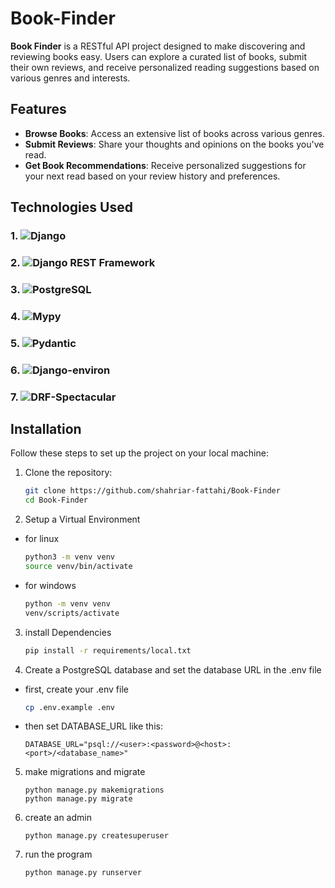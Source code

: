 # Book-Finder

**Book Finder** is a RESTful API project designed to make discovering and reviewing books easy. Users can explore a curated list of books, submit their own reviews, and receive personalized reading suggestions based on various genres and interests.

## Features

- **Browse Books**: Access an extensive list of books across various genres.
- **Submit Reviews**: Share your thoughts and opinions on the books you've read.
- **Get Book Recommendations**: Receive personalized suggestions for your next read based on your review history and preferences.

## Technologies Used

### 1. ![Django](https://img.shields.io/badge/Django-092E20?logo=django&logoColor=white&style=for-the-badge)

### 2. ![Django REST Framework](https://img.shields.io/badge/DRF-ff1709?logo=django&logoColor=white&style=for-the-badge&label=django-rest-framework)

### 3. ![PostgreSQL](https://img.shields.io/badge/PostgreSQL-316192?logo=postgresql&logoColor=white&style=for-the-badge)

### 4. ![Mypy](https://img.shields.io/badge/Mypy-FFDD00?logo=mypy&logoColor=black&style=for-the-badge)

### 5. ![Pydantic](https://img.shields.io/badge/Pydantic-2CA5E0?logo=pydantic&logoColor=white&style=for-the-badge)

### 6. ![Django-environ](https://img.shields.io/badge/Django--environ-092E20?logo=django&logoColor=white&style=for-the-badge)

### 7. ![DRF-Spectacular](https://img.shields.io/badge/DRF--Spectacular-ff1709?logo=django&logoColor=white&style=for-the-badge)

## Installation

Follow these steps to set up the project on your local machine:

1. Clone the repository:

   ```bash
   git clone https://github.com/shahriar-fattahi/Book-Finder
   cd Book-Finder
   ```

2. Setup a Virtual Environment

- for linux
  ```bash
  python3 -m venv venv
  source venv/bin/activate
  ```
- for windows
  ```bash
  python -m venv venv
  venv/scripts/activate
  ```

3. install Dependencies

   ```bash
   pip install -r requirements/local.txt
   ```

4. Create a PostgreSQL database and set the database URL in the .env file

- first, create your .env file
  ```bash
  cp .env.example .env
  ```
- then set DATABASE_URL like this:
  ```
  DATABASE_URL="psql://<user>:<password>@<host>:<port>/<database_name>"
  ```

5. make migrations and migrate
   ```
   python manage.py makemigrations
   python manage.py migrate
   ```
6. create an admin
   ```
   python manage.py createsuperuser
   ```
7. run the program
   ```
   python manage.py runserver
   ```
